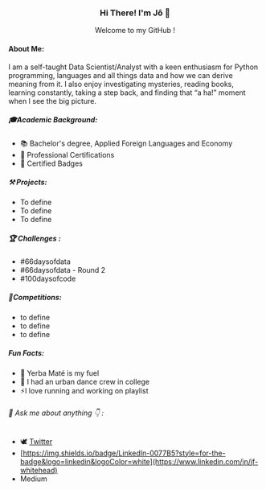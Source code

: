 ### <p align="center"> Hi There! I'm Jô 👋 </p>

<p align="center"> Welcome to my GitHub ! </p>

#### About Me:

I am a self-taught Data Scientist/Analyst with a keen enthusiasm for Python programming, languages and all things data and how we can derive meaning from it. I also enjoy investigating mysteries, reading books, learning constantly, taking a step back, and finding that “a ha!” moment when I see the big picture.




##### 🎓Academic Background:

* 📚 Bachelor's degree, Applied Foreign Languages and Economy
* 📑 Professional Certifications
* 🧿 Certified Badges 

##### ⚒ Projects:

* To define
* To define
* To define


##### 🏆 Challenges :

* #66daysofdata
* #66daysofdata - Round 2
* #100daysofcode 

##### 🏅Competitions:

* to define
* to define
* to define


##### Fun Facts:

* 🧉 Yerba Maté is my fuel 
* 🕺 I had an urban dance crew in college
* ⚡I love running and working on playlist
 
 
 
######  💬 Ask me about anything 👇 : 



* 🕊 [Twitter](https://www.twitter.com/jo_grammer)
*  [https://img.shields.io/badge/LinkedIn-0077B5?style=for-the-badge&logo=linkedin&logoColor=white](https://www.linkedin.com/in/jf-whitehead)
* Medium



<!--
**jo-grammer/jo-grammer** is a ✨ _special_ ✨ repository because its `README.md` (this file) appears on your GitHub profile.
